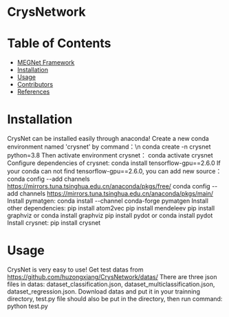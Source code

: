 # CrysNetwork

# Table of Contents
* [MEGNet Framework](#megnet-framework)
* [Installation](#installation)
* [Usage](#usage)
* [Contributors](#contributors)
* [References](#references)

<a name="Installation"></a>
# Installation

CrysNet can be installed easily through anaconda!
Create a new conda environment named 'crysnet' by command：\n
      conda create -n crysnet python=3.8
Then activate environment crysnet：
      conda activate crysnet
Configure dependencies of crysnet:
      conda install tensorflow-gpu==2.6.0
If your conda can not find tensorflow-gpu==2.6.0, you can add new source：
      conda config --add channels https://mirrors.tuna.tsinghua.edu.cn/anaconda/pkgs/free/
      conda config --add channels https://mirrors.tuna.tsinghua.edu.cn/anaconda/pkgs/main/
Install pymatgen:
      conda install --channel conda-forge pymatgen
Install other dependencies:
      pip install atom2vec
      pip install mendeleev
      pip install graphviz or conda install graphviz
      pip install pydot or conda install pydot
Install crysnet:
      pip install crysnet
      

<a name="Usage"></a>
# Usage

CrysNet is very easy to use!
Get test datas from https://github.com/huzongxiang/CrysNetwork/datas/
There are three json files in datas: dataset_classification.json, dataset_multiclassification.json, dataset_regression.json.
Download datas and put it in your trainning directory, test.py file should also be put in the directory, then run command:
       python test.py


